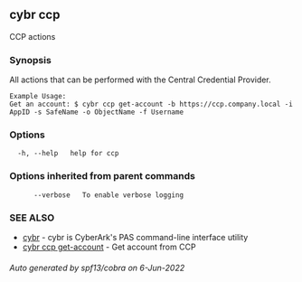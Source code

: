 ## cybr ccp

CCP actions

### Synopsis

All actions that can be performed with the Central Credential Provider.
	
	Example Usage:
	Get an account: $ cybr ccp get-account -b https://ccp.company.local -i AppID -s SafeName -o ObjectName -f Username

### Options

```
  -h, --help   help for ccp
```

### Options inherited from parent commands

```
      --verbose   To enable verbose logging
```

### SEE ALSO

* [cybr](cybr.md)	 - cybr is CyberArk's PAS command-line interface utility
* [cybr ccp get-account](cybr_ccp_get-account.md)	 - Get account from CCP

###### Auto generated by spf13/cobra on 6-Jun-2022
